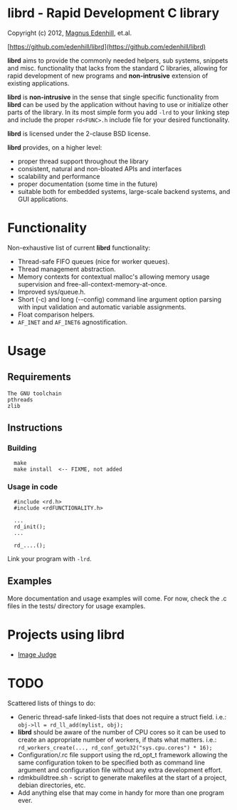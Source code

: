 librd - Rapid Development C library
===================================

Copyright (c) 2012, [Magnus Edenhill](http://www.edenhill.se/), et.al.

[https://github.com/edenhill/librd](https://github.com/edenhill/librd)

**librd** aims to provide the commonly needed helpers, sub systems, snippets
and misc. functionality that lacks from the standard C libraries, allowing for
rapid development of new programs and **non-intrusive** extension of existing
applications.

**librd** is **non-intrusive** in the sense that single specific functionality
from **librd** can be used by the application without having to use or
initialize other parts of the library. In its most simple form you add
`-lrd` to your linking step and include the proper `rd<FUNC>.h` include file
for your desired functionality.

**librd** is licensed under the 2-clause BSD license.



**librd** provides, on a higher level:

- proper thread support throughout the library
- consistent, natural and non-bloated APIs and interfaces
- scalability and performance
- proper documentation (some time in the future)
- suitable both for embedded systems, large-scale backend systems, and
  GUI applications.


# Functionality

Non-exhaustive list of current **librd** functionality:

- Thread-safe FIFO queues (nice for worker queues).
- Thread management abstraction.
- Memory contexts for contextual malloc's allowing memory usage supervision
  and free-all-context-memory-at-once.
- Improved sys/queue.h.
- Short (-c) and long (--config) command line argument option parsing with
  input validation and automatic variable assignments.
- Float comparison helpers.
- `AF_INET` and `AF_INET6` agnostification.

# Usage

## Requirements
	The GNU toolchain
   	pthreads
	zlib

## Instructions

### Building

      make
      make install  <-- FIXME, not added

### Usage in code

      #include <rd.h>
      #include <rdFUNCTIONALITY.h>

      ...
      rd_init();
      ...

      rd_....();

Link your program with `-lrd`.




## Examples

More documentation and usage examples will come.
For now, check the .c files in the tests/ directory for usage examples.



# Projects using librd

-  [Image Judge](https://github.com/edenhill/imagejudge)



# TODO

Scattered lists of things to do:

- Generic thread-safe linked-lists that does not require a struct field.
  i.e.: `obj->ll = rd_ll_add(mylist, obj);`
- **librd** should be aware of the number of CPU cores so it can be used
  to create an appropriate number of workers, if thats what matters.
  i.e.: `rd_workers_create(..., rd_conf_getu32("sys.cpu.cores") * 16);`
- Configuration/.rc file support using the rd_opt_t framework allowing
   the same configuration token to be specified both as command line
   argument and configuration file without any extra development effort.
- rdmkbuildtree.sh - script to generate makefiles at the start of a project,
  debian directories, etc.
- Add anything else that may come in handy for more than one program ever.


